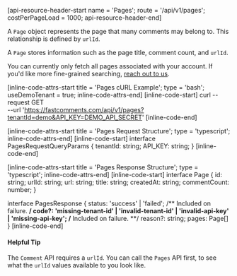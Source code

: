 [api-resource-header-start name = 'Pages'; route = '/api/v1/pages'; costPerPageLoad = 1000; api-resource-header-end]

A `Page` object represents the page that many comments may belong to. This relationship is defined by
`urlId`.

A `Page` stores information such as the page title, comment count, and `urlId`.

You can currently only fetch all pages associated with your account. If you'd like more fine-grained searching, [reach out to us](https://fastcomments.com/auth/my-account/help). 

[inline-code-attrs-start title = 'Pages cURL Example'; type = 'bash'; useDemoTenant = true; inline-code-attrs-end]
[inline-code-start]
curl --request GET \
  --url 'https://fastcomments.com/api/v1/pages?tenantId=demo&API_KEY=DEMO_API_SECRET'
[inline-code-end]

[inline-code-attrs-start title = 'Pages Request Structure'; type = 'typescript'; inline-code-attrs-end]
[inline-code-start]
interface PagesRequestQueryParams {
    tenantId: string;
    API_KEY: string;
}
[inline-code-end]

[inline-code-attrs-start title = 'Pages Response Structure'; type = 'typescript'; inline-code-attrs-end]
[inline-code-start]
interface Page {
    id: string;
    urlId: string;
    url: string;
    title: string;
    createdAt: string;
    commentCount: number;
}

interface PagesResponse {
    status: 'success' | 'failed';
    /** Included on failure. **/
    code?: 'missing-tenant-id' | 'invalid-tenant-id' | 'invalid-api-key' | 'missing-api-key';
    /** Included on failure. **/
    reason?: string;
    pages: Page[]
}
[inline-code-end]

#### Helpful Tip

The `Comment` API requires a `urlId`. You can call the `Pages` API first, to see what the `urlId` values available to you
look like.
